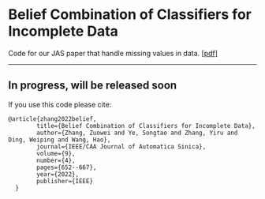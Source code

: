 # Belief Combination of Classifiers for Incomplete Data  
Code for our JAS paper that handle missing values in data. [[pdf]](https://www.ieee-jas.net/en/article/doi/10.1109/JAS.2022.105458)

    
---
In progress, will be released soon  
---
    
    
    
    
If you use this code please cite:  
```
@article{zhang2022belief,  
        title={Belief Combination of Classifiers for Incomplete Data},  
        author={Zhang, Zuowei and Ye, Songtao and Zhang, Yiru and Ding, Weiping and Wang, Hao},  
        journal={IEEE/CAA Journal of Automatica Sinica},  
        volume={9},  
        number={4},  
        pages={652--667},  
        year={2022},  
        publisher={IEEE}  
  }  
```
